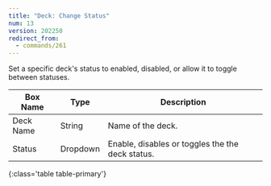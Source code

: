 ```yaml
---
title: "Deck: Change Status"
num: 13
version: 202250
redirect_from:
  - commands/261
---
```


Set a specific deck's status to enabled, disabled, or allow it to toggle between statuses.

| Box Name | Type | Description | 
|-------|--------|--------
|Deck Name|String|Name of the deck.
|Status|Dropdown|Enable, disables or toggles the the deck status.
{:class='table table-primary'}
